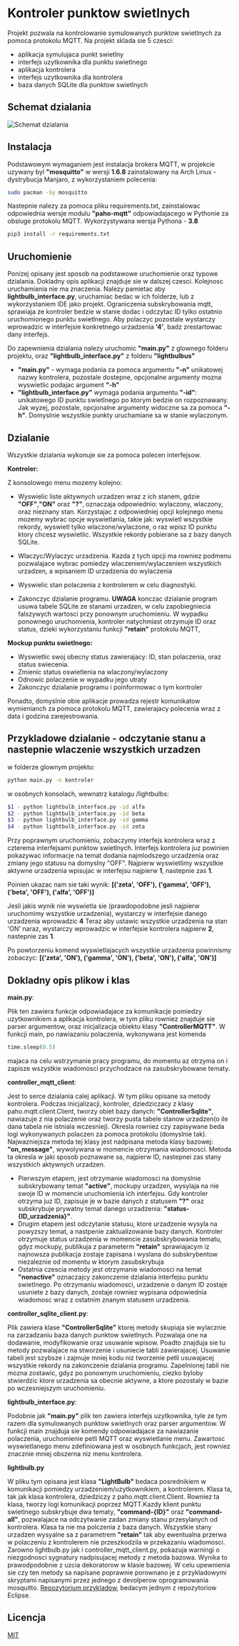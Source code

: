 # Kontroler punktow swietlnych

Projekt pozwala na kontrolowanie symulowanych punktow swietlnych za pomoca protokolu MQTT.
Na projekt sklada sie 5 czesci: 
- aplikacja symulujaca punkt swietlny 
- interfejs uzytkownika dla punktu swietlnego 
- aplikacja kontrolera
- interfejs uzytkownika dla kontrolera
- baza danych SQLite dla punktow swietlnych

## Schemat dzialania
![Schemat dzialania](./schemat.png)

## Instalacja
Podstawowym wymaganiem jest instalacja brokera MQTT, w projekcie uzywany byl **"mosquitto"** w wersji **1.6.8** 
zainstalowany na Arch Linux - dystrybucja Manjaro, z wykorzystaniem polecenia:
```bash
sudo pacman -Sy mosquitto
```
Nastepnie nalezy za pomoca pliku requirements.txt, zainstalowac odpowiednia wersje modulu **"paho-mqtt"** 
odpowiadajacego w Pythonie za obsluge protokolu MQTT. Wykorzystywana wersja Pythona - **3.8**
```bash
pip3 install -r requirements.txt
```
## Uruchomienie
Ponizej opisany jest sposob na podstawowe uruchomienie oraz typowe dzialania. Dokladny opis 
aplikacji znajduje sie w dalszej czesci.
Kolejnosc uruchamiania nie ma znaczenia. Nalezy pamietac aby **lightbulb_interface.py**, uruchamiac bedac w ich
folderze, lub z wykorzystaniem IDE jako projekt. Ograniczenia subskrybowania mqtt, sprawiaja ze kontroler bedzie w
stanie dodac i odczytac ID tylko ostatnio uruchomionego punktu swietlnego. Aby polaczyc pozostale wystarczy wprowadzic
w interfejsie konkretnego urzadzenia **'4'**, badz zrestartowac dany interfejs.

Do zapewnienia dzialania nalezy uruchomic **"main.py"** z glownego folderu projektu, oraz **"lightbulb_interface.py"** z 
folderu **"lightbulbus"**
- **"main.py"** - wymaga podania za pomoca argumentu **"-n"** unikatowej nazwy kontrolera, pozostale dostepne, 
opcjonalne argumenty mozna wyswietlic podajac argument **"-h"**
- **"lightbulb_interface.py"**  wymaga podania argumentu **"-id"**: unikatowego ID punktu swietlnego po ktorym bedzie on 
rozpoznawany. Jak wyzej, pozostale, opcjonalne argumenty widoczne sa za pomoca **"-h"**. Domyslnie wszystkie punkty 
uruchamiane sa w stanie wylaczonym.

## Dzialanie
Wszystkie dzialania wykonuje sie za pomoca polecen interfejsow.

**Kontroler:**

Z konsolowego menu mozemy kolejno:
- Wyswielic liste aktywnych urzadzen wraz z ich stanem, gdzie **"OFF"**,**"ON"** oraz **"?"**, oznaczaja odpowiednio: 
wylaczony, wlaczony, oraz nieznany stan. Korzystajac z odpowiedniej opcji kolejnego menu
mozemy wybrac opcje wyswietlania, takie jak: wyswietl wszystkie rekordy, wyswietl tylko wlaczone/wylaczone, o
raz wpisz ID punktu ktory chcesz wyswietlic. Wszystkie rekordy pobierane sa z bazy danych SQLite.


- Wlaczyc/Wylaczyc urzadzenia. Kazda z tych opcji ma rowniez podmenu pozwalajace wybrac pomiedzy wlaczeniem/wylaczeniem
wszystkich urzadzen, a wpisaniem ID urzadzenia do wylaczenia


- Wyswielic stan polaczenia z kontrolerem w celu diagnostyki.


- Zakonczyc dzialanie programu. **UWAGA** konczac dzialanie program usuwa tabele SQLite ze stanami urzadzen, w celu 
zapobiegniecia falszywych wartosci przy ponownym uruchomieniu. W wypadku ponownego uruchomienia, 
kontroler natychmiast otrzymuje ID oraz status, dzieki wykorzystaniu funkcji **"retain"** protokolu MQTT,


**Mockup punktu swietlnego:**
- Wyswietlic swoj obecny status zawierajacy: ID, stan polaczenia, oraz status swiecenia.
- Zmienic status oswietlenia na wlaczony/wylaczony 
- Odnowic polaczenie w wypadku jego utraty
- Zakonczyc dzialanie programu i poinformowac o tym kontroler

Ponadto, domyslnie obie aplikacje prowadza rejestr komunikatow wymienianch za pomoca protokolu MQTT, zawierajacy 
polecenia wraz z data i godzina zarejestrowania.

## Przykladowe dzialanie - odczytanie stanu a nastepnie wlaczenie wszystkich urzadzen

w folderze glownym projektu:
```bash
python main.py -n kontroler
```

w osobnych konsolach, wewnatrz katalogu /lightbulbs:
```bash
$1 - python lightbulb_interface.py -id alfa
$2 - python lightbulb_interface.py -id beta
$3 - python lightbulb_interface.py -id gamma
$4 - python lightbulb_interface.py -id zeta
```

Przy poprawnym uruchomieniu, zobaczymy interfejs kontrolera wraz z czterema interfejsami punktow swietlnych.
Interfejs kontrolera juz powinien pokazywac informacje na temat dodania najmlodszego urzadzenia oraz zmiany jego
statusu na domyslny "OFF". 
Najpierw wyswietlimy wszystkie aktywne urzadzenia wpisujac w interfejsu najpierw **1**, nastepnie zas **1**. 

Poinien ukazac nam sie taki wynik:
**[('zeta', 'OFF'), ('gamma', 'OFF'), ('beta', 'OFF'), ('alfa', 'OFF')]**


Jesli jakis wynik nie wyswietla sie (prawdopodobne jesli najpierw uruchomimy wszystkie urzadzenia), wystarczy
w interfejsie danego urzadzenia wprowadzic **4** 
Teraz aby ustawic wszystkie urzadzenia na stan 'ON' naraz, wystarczy wprowadzic w interfejsie kontrolera 
najpierw **2**, nastepnie zas **1**.


Po powtorzeniu komend wyswietlajacych wszystkie urzadzenia powinnismy zobaczyc:
**[('zeta', 'ON'), ('gamma', 'ON'), ('beta', 'ON'), ('alfa', 'ON')]**
## Dokladny opis plikow i klas
**main.py**:

Plik ten zawiera funkcje odpowiadajace za komunikacje pomiedzy uzytkownikiem a aplikacja kontrolera, w tym pliku rowniez
znajduje sie parser argumentow, oraz inicjalizacja obiektu klasy **"ControllerMQTT"**. W funkcji main, po nawiazaniu 
polaczenia, wykonywana jest komenda 
```python
time.sleep(0.5)
```
majaca na celu wstrzymanie pracy programu, do momentu az otrzyma on i zapisze wszystkie wiadomosci 
przychodzace na zasubskrybowane tematy.

**controller_mqtt_client**:

Jest to serce dzialania calej aplikacji. W tym pliku opisane sa metody kontrolera. Podczas inicjalizacji, kontroler,
dziedziczacy z klasy paho.mqtt.client.Client, tworzy obiet bazy danych: **"ControllerSqlite"**, nawiazuje z nia polaczenie oraz
tworzy pusta tabele stanow urzadzen(o ile dana tabela nie istniala wczesniej). Okresla rowniez czy zapisywane beda logi
wykonywanych polaczen za pomoca protokolu (domyslnie tak). 
Najwazniejsza metoda tej klasy jest nadpisana metoda klasy bazowej:
**"on_message"**, wywolywana w momencie otrzymania wiadomosci. Metoda ta okresla w jaki sposob poznawane sa, najpierw
ID, nastepnei zas stany wszystkich aktywnych urzadzen.
- Pierwszym etapem, jest otrzymanie wiadomosci na domyslnie subskrybowany temat **"active"**, mockupy urzadzen, wysylaja
na nie swoje ID w momencie uruchomienia ich interfejsu. Gdy kontroler otrzyma juz ID, zapisuje je w bazie danych z
statusem **"?"** oraz subskrybuje prywatny temat danego urzadzenia: **"status-{ID_urzadzenia}"**.
- Drugim etapem jest odczytanie statusu, ktore urzadzenie wysyla na powyzszy temat, a nastpenie zaktualizowanie bazy 
danych. Kontroler otrzymuje status urzadzenia w momencie zasubskrybowania tematu, gdyz mockupy, publikuja z parameterm
**"retain"** sprawiajacym iz najnowsza publikacja zostaje zapisana i wyslana do subskrybentow niezaleznie od momentu w 
ktorym zasubskrybuja
- Ostatnia czescia metody jest otrzymanie wiadomosci na temat **"nonactive"** oznaczajcy zakonczenie dzialania 
interfejsu punktu swietlnego. Po otrzymaniu wiadomosci, urzadzenie o danym ID zostaje usuniete z bazy danych, zostaje
rowniez wypisana odpowiednia wiadomosc wraz z ostatnim znanym statusem urzadzenia.

**controller_sqlite_client.py**:


Plik zawiera klase **"ControllerSqlite"** ktorej metody skupiaja sie wylacznie na zarzadzaniu baza danych punktow
swietlnych. Pozwalaja one na dodawanie, modyfikowanie oraz usuwanie wpisow. Poadto znajduja sie tu metody pozwalajace
na stworzenie i usuniecie tabli zawierajacej. Usuwanie tabeli jest szybsze i zajmuje mniej kodu niz tworzenie petli 
usuwajacej wszystkie rekordy na zakonczenie dzialania programu. Zapelnionej tabli nie mozna zostawic, gdyz po 
ponownym uruchomieniu, ciezko byloby stwierdzic ktore urzadzenia sa obecnie aktywne, a ktore pozostaly w bazie po
wczesniejszym uruchomieniu.


**lightbulb_interface.py**:

Podobnie jak **"main.py"** plik ten zawiera interfejs uzytkownika, tyle ze tym razem dla symulowanych punktow swietlnych
oraz parser argumentow. W funkcji main znajduja sie komendy odpowiadajace za nawiazanie polaczenia, uruchomienie 
petli MQTT oraz wyswietlanie menu. Zawartosc wyswietlanego menu zdefiniowana jest w osobnych funkcjach, jest rowniez
znacznie mniej obszerna niz menu kontrolera.


**lightbulb.py**

W pliku tym opisana jest klasa **"LightBulb"** bedaca posrednikiem w komunikacji pomiedzy urzadzeniem/uzytkownikiem, 
a kontrolerem. Klasa ta, tak jak klasa kontrolera, dziedziczy z paho.mqtt.client.Client. Rowniez ta klasa, tworzy logi
komunikacji poprzez MQTT.Kazdy klient punktu swietlnego subskrybuje dwa tematy, **"command-{ID}"** oraz 
**"command-all"**, pozwalajace na odczytwanie zadan zmiany stanu przesylanych od kontrolera. Klasa ta nie ma polczenia
z baza danych. Wszystkie stany urzadzen wysyalne sa z parametrem **"retain"** tak aby ewentualna przerwa w polaczeniu z 
kontrolerem nie przeszkodzila w przekazaniu wiadomosci.
Zarowno lightbulb.py jak i controller_mqtt_client.py, pokazuja warningi o niezgodnosci sygnatury nadpisujacej metody z 
metoda bazowa. Wynika to prawodpodobnie z uzcia dekoratorow w klasie bazowej. W celu upewnienia sie czy ten metody sa 
napisane poprawnie porownano je z przykladowymi skryptami napisanymi przez jednego z devolperow oprogramowania mosquitto.
[Repozytorium przykladow](https://github.com/eclipse/paho.mqtt.python/tree/master/examples), bedacym jednym z 
repozytoriow Eclipse.


## Licencja
[MIT](https://choosealicense.com/licenses/mit/)